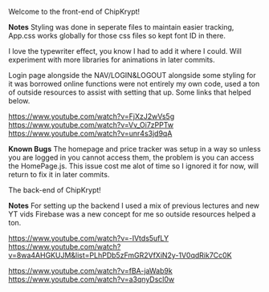 Welcome to the front-end of ChipKrypt! 

**Notes**
Styling was done in seperate files to maintain easier tracking, 
App.css works globally for those css files so kept font ID in there.

I love the typewriter effect, you know I had to add it where I could. Will experiment with more
libraries for animations in later commits.

Login page alongside the NAV/LOGIN&LOGOUT alongside some styling for it was borrowed online
functions were not entirely my own code, 
used a ton of outside resources to assist with setting that up. Some links that helped below. 

https://www.youtube.com/watch?v=FjXzJ2wVs5g
https://www.youtube.com/watch?v=Vv_Oi7zPPTw
https://www.youtube.com/watch?v=unr4s3jd9qA

**Known Bugs**
The homepage and price tracker was setup in a way so unless you are logged in you cannot access them, the problem is you can
access the HomePage.js. This issue cost me alot of time so I ignored it for now, will return to fix it in later commits. 

The back-end of ChipKrypt!

**Notes**
For setting up the backend I used a mix of previous lectures and new YT vids 
Firebase was a new concept for me so outside resources helped a ton.

https://www.youtube.com/watch?v=-IVtds5ufLY
https://www.youtube.com/watch?v=8wa4AHGKUJM&list=PLhPDb5zFmGR2VfXiN2y-1V0qdRik7Cc0K

https://www.youtube.com/watch?v=fBA-jaWab9k
https://www.youtube.com/watch?v=a3qnyDscl0w
